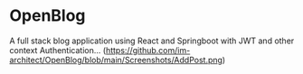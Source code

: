 # OpenBlog
A full stack blog application using React and Springboot with JWT and other context Authentication...
(https://github.com/im-architect/OpenBlog/blob/main/Screenshots/AddPost.png)

